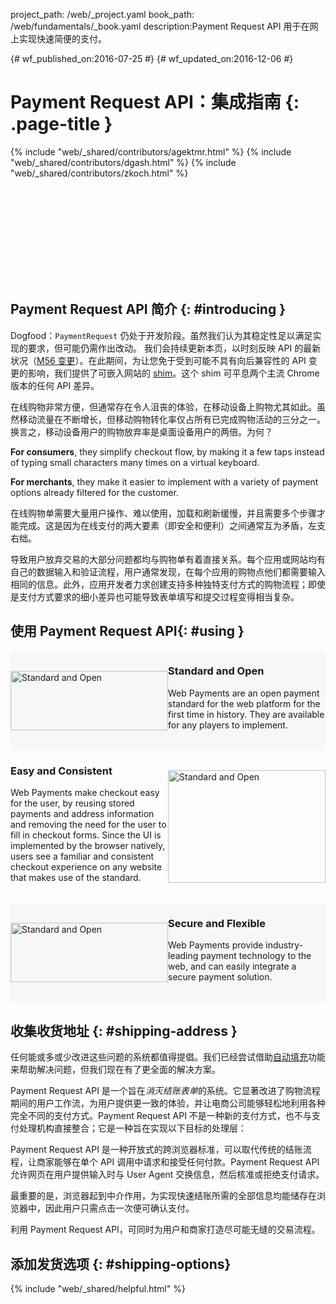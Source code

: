 project_path: /web/_project.yaml book_path: /web/fundamentals/_book.yaml description:Payment Request API 用于在网上实现快速简便的支付。

{# wf_published_on:2016-07-25 #} {# wf_updated_on:2016-12-06 #}

# Payment Request API：集成指南 {: .page-title }

{% include "web/_shared/contributors/agektmr.html" %} {% include "web/_shared/contributors/dgash.html" %} {% include "web/_shared/contributors/zkoch.html" %}

<div class="video-wrapper-full-width">
  <iframe class="devsite-embedded-youtube-video" data-video-id="colCcgKoLUM"
          data-autohide="1" data-showinfo="0" frameborder="0" allowfullscreen>
  </iframe>
</div>

## Payment Request API 简介 {: #introducing }

Dogfood：`PaymentRequest` 仍处于开发阶段。虽然我们认为其稳定性足以满足实现的要求，但可能仍需作出改动。 我们会持续更新本页，以时刻反映 API 的最新状况（[M56 变更](https://docs.google.com/document/d/1I8ha1ySrPWhx80EB4CVPmThkD4ILFM017AfOA5gEFg4/edit#)）。在此期间，为让您免于受到可能不具有向后兼容性的 API 变更的影响，我们提供了可嵌入网站的 [shim](https://storage.googleapis.com/prshim/v1/payment-shim.js)。这个 shim 可平息两个主流 Chrome 版本的任何 API 差异。

在线购物非常方便，但通常存在令人沮丧的体验，在移动设备上购物尤其如此。虽然移动流量在不断增长，但移动购物转化率仅占所有已完成购物活动的三分之一。换言之，移动设备用户的购物放弃率是桌面设备用户的两倍。为何？

**For consumers**, they simplify checkout flow, by making it a few taps instead of typing small characters many times on a virtual keyboard.

**For merchants**, they make it easier to implement with a variety of payment options already filtered for the customer.

在线购物单需要大量用户操作、难以使用，加载和刷新缓慢，并且需要多个步骤才能完成。这是因为在线支付的两大要素（即安全和便利）之间通常互为矛盾，左支右绌。

导致用户放弃交易的大部分问题都均与购物单有着直接关系。每个应用或网站均有自己的数据输入和验证流程，用户通常发现，在每个应用的购物点他们都需要输入相同的信息。此外，应用开发者力求创建支持多种独特支付方式的购物流程；即使是支付方式要求的细小差异也可能导致表单填写和提交过程变得相当复杂。

## 使用 Payment Request API{: #using }

<section style="display:flex;background-color:#f7f7f7;padding-bottom:32px;">
  <div style="min-width:50%;padding-top:32px;">
    <img src="images/overview/standard-open.png" width="100%" alt="Standard and Open" title="">
  </div>
  <div style="min-width:50%">
    <h3>Standard and Open</h3>
    Web Payments are an open payment standard for the web platform for the first time
    in history. They are available for any players to implement.</div>
</section>

<section style="display:flex;padding-bottom:32px;">
  <div style="min-width:50%">
    <h3>Easy and Consistent</h3>
    Web Payments make checkout easy for the user, by reusing stored 
payments and address information and removing the need for the user to fill in checkout forms. 
Since the UI is implemented by the browser natively, users see a familiar and consistent checkout 
experience on any website that makes use of the standard.</div>
  <div style="min-width:50%;padding-top:32px;">
    <img src="images/overview/easy-consistent.png" width="100%" alt="Standard and Open" title="">
  </div>
</section>

<section style="display:flex;background-color:#f7f7f7;padding-bottom:32px;">
  <div style="min-width:50%;padding-top:32px;">
    <img src="images/overview/secure-flexible.png" width="100%" alt="Standard and Open" title="">
  </div>
  <div style="min-width:50%">
    <h3>Secure and Flexible</h3>
    Web Payments provide industry-leading payment technology to the 
web, and can easily integrate a secure payment solution.</div>
</section>

## 收集收货地址 {: #shipping-address }

任何能或多或少改进这些问题的系统都值得提倡。我们已经尝试借助[自动填充](/web/updates/2015/06/checkout-faster-with-autofill)功能来帮助解决问题，但我们现在有了更全面的解决方案。

Payment Request API 是一个旨在*消灭结账表单*的系统。它显著改进了购物流程期间的用户工作流，为用户提供更一致的体验，并让电商公司能够轻松地利用各种完全不同的支付方式。Payment Request API 不是一种新的支付方式，也不与支付处理机构直接整合；它是一种旨在实现以下目标的处理层：

Payment Request API 是一种开放式的跨浏览器标准，可以取代传统的结账流程，让商家能够在单个 API 调用中请求和接受任何付款。Payment Request API 允许网页在用户提供输入时与 User Agent 交换信息，然后核准或拒绝支付请求。

最重要的是，浏览器起到中介作用，为实现快速结账所需的全部信息均能储存在浏览器中，因此用户只需点击一次便可确认支付。

利用 Payment Request API，可同时为用户和商家打造尽可能无缝的交易流程。

## 添加发货选项 {: #shipping-options}

{% include "web/_shared/helpful.html" %}